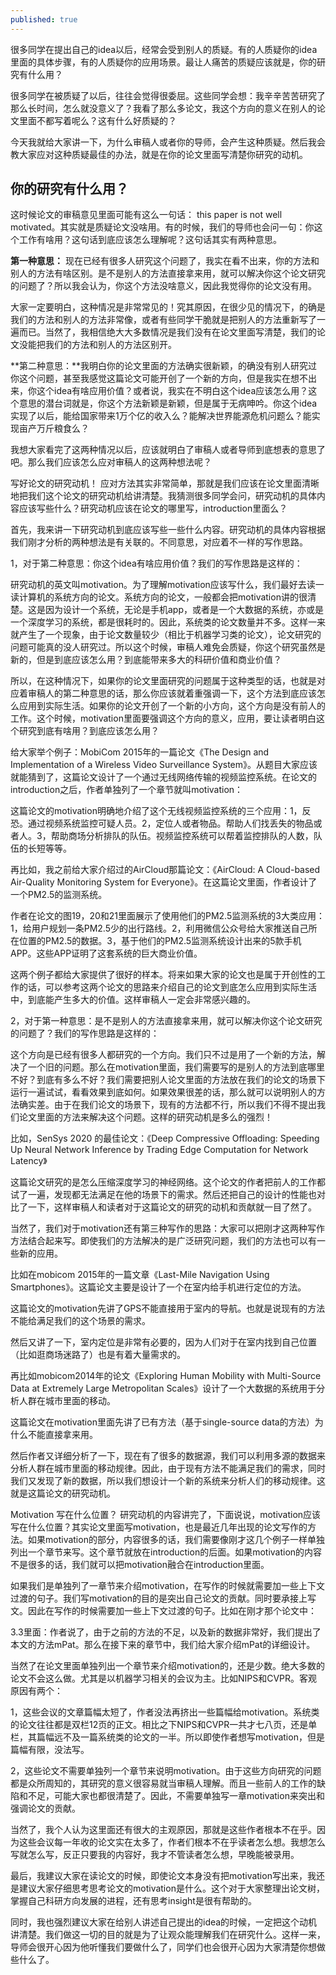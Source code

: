 ```yaml
---
published: true
---
```


很多同学在提出自己的idea以后，经常会受到别人的质疑。有的人质疑你的idea里面的具体步骤，有的人质疑你的应用场景。最让人痛苦的质疑应该就是，你的研究有什么用？

很多同学在被质疑了以后，往往会觉得很委屈。这些同学会想：我辛辛苦苦研究了那么长时间，怎么就没意义了？我看了那么多论文，我这个方向的意义在别人的论文里面不都写着呢么？这有什么好质疑的？

今天我就给大家讲一下，为什么审稿人或者你的导师，会产生这种质疑。然后我会教大家应对这种质疑最佳的办法，就是在你的论文里面写清楚你研究的动机。

## 你的研究有什么用？

这时候论文的审稿意见里面可能有这么一句话： this paper is not well motivated。其实就是质疑论文没啥用。有的时候，我们的导师也会问一句：你这个工作有啥用？这句话到底应该怎么理解呢？这句话其实有两种意思。

**第一种意思：** 现在已经有很多人研究这个问题了，我实在看不出来，你的方法和别人的方法有啥区别。是不是别人的方法直接拿来用，就可以解决你这个论文研究的问题了？所以我会认为，你这个方法没啥意义，因此我觉得你的论文没有用。

大家一定要明白，这种情况是非常常见的！究其原因，在很少见的情况下，的确是我们的方法和别人的方法非常像，或者有些同学干脆就是把别人的方法重新写了一遍而已。当然了，我相信绝大大多数情况是我们没有在论文里面写清楚，我们的论文没能把我们的方法和别人的方法区别开。

**第二种意思：**我明白你的论文里面的方法确实很新颖，的确没有别人研究过你这个问题，甚至我感觉这篇论文可能开创了一个新的方向，但是我实在想不出来，你这个idea有啥应用价值？或者说，我实在不明白这个idea应该怎么用？这个意思的潜台词就是，你这个方法新颖是新颖，但是属于无病呻吟。你这个idea实现了以后，能给国家带来1万个亿的收入么？能解决世界能源危机问题么？能实现亩产万斤粮食么？ 

我想大家看完了这两种情况以后，应该就明白了审稿人或者导师到底想表的意思了吧。那么我们应该怎么应对审稿人的这两种想法呢？

写好论文的研究动机！
应对方法其实非常简单，那就是我们应该在论文里面清晰地把我们这个论文的研究动机给讲清楚。我猜测很多同学会问，研究动机的具体内容应该写些什么？研究动机应该在论文的哪里写，introduction里面么？

首先，我来讲一下研究动机到底应该写些一些什么内容。研究动机的具体内容根据我们刚才分析的两种想法是有关联的。不同意思，对应着不一样的写作思路。

1，对于第二种意思：你这个idea有啥应用价值？我们的写作思路是这样的：

研究动机的英文叫motivation。为了理解motivation应该写什么，我们最好去读一读计算机的系统方向的论文。系统方向的论文，一般都会把motivation讲的很清楚。这是因为设计一个系统，无论是手机app，或者是一个大数据的系统，亦或是一个深度学习的系统，都是很耗时的。因此，系统类的论文数量并不多。这样一来就产生了一个现象，由于论文数量较少（相比于机器学习类的论文），论文研究的问题可能真的没人研究过。所以这个时候，审稿人难免会质疑，你这个研究虽然是新的，但是到底应该怎么用？到底能带来多大的科研价值和商业价值？

所以，在这种情况下，如果你的论文里面研究的问题属于这种类型的话，也就是对应着审稿人的第二种意思的话，那么你应该就着重强调一下，这个方法到底应该怎么应用到实际生活。如果你的论文开创了一个新的小方向，这个方向是没有前人的工作。这个时候，motivation里面要强调这个方向的意义，应用，要让读者明白这个研究到底有啥用？到底应该怎么用？

给大家举个例子：MobiCom 2015年的一篇论文《The Design and Implementation of a Wireless Video Surveillance System》。从题目大家应该就能猜到了，这篇论文设计了一个通过无线网络传输的视频监控系统。在论文的introduction之后，作者单独列了一个章节就叫motivation：


这篇论文的motivation明确地介绍了这个无线视频监控系统的三个应用：1，反恐。通过视频系统监控可疑人员。2，定位人或者物品。帮助人们找丢失的物品或者人。3，帮助商场分析排队的队伍。视频监控系统可以帮着监控排队的人数，队伍的长短等等。

再比如，我之前给大家介绍过的AirCloud那篇论文：《AirCloud: A Cloud-based Air-Quality Monitoring System for Everyone》。在这篇论文里面，作者设计了一个PM2.5的监测系统。


作者在论文的图19，20和21里面展示了使用他们的PM2.5监测系统的3大类应用：1，给用户规划一条PM2.5少的出行路线。2，利用微信公众号给大家推送自己所在位置的PM2.5的数据。3，基于他们的PM2.5监测系统设计出来的5款手机APP。这些APP证明了这套系统的巨大商业价值。

这两个例子都给大家提供了很好的样本。将来如果大家的论文也是属于开创性的工作的话，可以参考这两个论文的思路来介绍自己的论文到底怎么应用到实际生活中，到底能产生多大的价值。这样审稿人一定会非常感兴趣的。

2，对于第一种意思：是不是别人的方法直接拿来用，就可以解决你这个论文研究的问题了？我们的写作思路是这样的：

这个方向是已经有很多人都研究的一个方向。我们只不过是用了一个新的方法，解决了一个旧的问题。那么在motivation里面，我们需要写的是别人的方法到底哪里不好？到底有多么不好？我们需要把别人论文里面的方法放在我们的论文的场景下运行一遍试试，看看效果到底如何。如果效果很差的话，那么就可以说明别人的方法确实差。由于在我们论文的场景下，现有的方法都不行，所以我们不得不提出我们论文里面的方法来解决这个问题。这样的研究动机是多么的强烈！

比如，SenSys 2020 的最佳论文：《Deep Compressive Offloading: Speeding Up Neural Network Inference by Trading Edge Computation for Network Latency》






这篇论文研究的是怎么压缩深度学习的神经网络。这个论文的作者把前人的工作都试了一遍，发现都无法满足在他的场景下的需求。然后还把自己的设计的性能也对比了一下，这样审稿人和读者对于这篇论文的研究的动机和贡献就一目了然了。

当然了，我们对于motivation还有第三种写作的思路：大家可以把刚才这两种写作方法结合起来写。即使我们的方法解决的是广泛研究问题，我们的方法也可以有一些新的应用。

比如在mobicom 2015年的一篇文章《Last-Mile Navigation Using Smartphones》。这篇论文主要是设计了一个在室内给手机进行定位的方法。


这篇论文的motivation先讲了GPS不能直接用于室内的导航。也就是说现有的方法不能给满足我们的这个场景的需求。


然后又讲了一下，室内定位是非常有必要的，因为人们对于在室内找到自己位置（比如逛商场迷路了）也是有着大量需求的。

再比如mobicom2014年的论文《Exploring Human Mobility with Multi-Source Data at Extremely Large Metropolitan Scales》设计了一个大数据的系统用于分析人群在城市里面的移动。




这篇论文在motivation里面先讲了已有方法（基于single-source data的方法）为什么不能直接拿来用。


然后作者又详细分析了一下，现在有了很多的数据源，我们可以利用多源的数据来分析人群在城市里面的移动规律。因此，由于现有方法不能满足我们的需求，同时我们又发现了新的数据，所以我们想设计一个新的系统来分析人们的移动规律。这就是这篇论文的研究动机。

Motivation 写在什么位置？
研究动机的内容讲完了，下面说说，motivation应该写在什么位置？其实论文里面写motivation，也是最近几年出现的论文写作的方法。如果motivation的部分，内容很多的话，我们需要像刚才这几个例子一样单独列出一个章节来写。这个章节就放在introduction的后面。如果motivation的内容不是很多的话，我们就可以把motivation融合在introduction里面。

如果我们是单独列了一章节来介绍motivation，在写作的时候就需要加一些上下文过渡的句子。我们写motivation的目的是突出自己论文的贡献。同时要承接上写文。因此在写作的时候需要加一些上下文过渡的句子。比如在刚才那个论文中：


3.3里面：作者说了，由于之前的方法的不足，以及新的数据非常好，我们提出了本文的方法mPat。那么在接下来的章节中，我们给大家介绍mPat的详细设计。

当然了在论文里面单独列出一个章节来介绍motivation的，还是少数。绝大多数的论文不会这么做。尤其是以机器学习相关的会议为主。比如NIPS和CVPR。客观原因有两个：

1，这些会议的文章篇幅太短了，作者没法再挤出一些篇幅给motivation。系统类的论文往往都是双栏12页的正文。相比之下NIPS和CVPR一共才七八页，还是单栏，其篇幅远不及一篇系统类的论文的一半。所以即使作者想写motivation，但是篇幅有限，没法写。

2，这些论文不需要单独列一个章节来说明motivation。由于这些方向研究的问题都是众所周知的，其研究的意义很容易就当审稿人理解。而且一些前人的工作的缺陷和不足，可能大家也都很清楚了。因此，不需要单独写一章motivation来突出和强调论文的贡献。

当然了，我个人认为这里面还有很大的主观原因，那就是这些作者根本不在乎。因为这些会议每一年收的论文实在太多了，作者们根本不在乎读者怎么想。我想怎么写就怎么写，反正只要我的内容好，我才不管读者怎么想，早晚能被录用。

最后，我建议大家在读论文的时候，即使论文本身没有把motivation写出来，我还是建议大家仔细思考思考论文的motivation是什么。这个对于大家整理出论文树，掌握自己科研方向发展的进程，还有思考insight是很有帮助的。

同时，我也强烈建议大家在给别人讲述自己提出的idea的时候，一定把这个动机讲清楚。我们做这一切的目的就是为了让观众能理解我们在研究什么。这样一来，导师会很开心因为他听懂我们要做什么了，同学们也会很开心因为大家清楚你想做些什么了。
